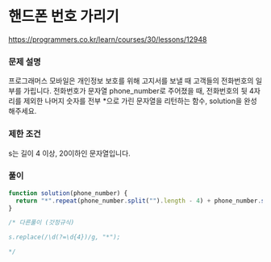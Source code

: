 # 핸드폰 번호 가리기

https://programmers.co.kr/learn/courses/30/lessons/12948

### 문제 설명

프로그래머스 모바일은 개인정보 보호를 위해 고지서를 보낼 때 고객들의 전화번호의 일부를 가립니다.
전화번호가 문자열 phone_number로 주어졌을 때, 전화번호의 뒷 4자리를 제외한 나머지 숫자를 전부 \*으로 가린 문자열을 리턴하는 함수, solution을 완성해주세요.

### 제한 조건

s는 길이 4 이상, 20이하인 문자열입니다.

### 풀이

```js
function solution(phone_number) {
  return "*".repeat(phone_number.split("").length - 4) + phone_number.slice(-4);
}

/* 다른풀이 (갓정규식)

s.replace(/\d(?=\d{4})/g, "*");

*/
```
